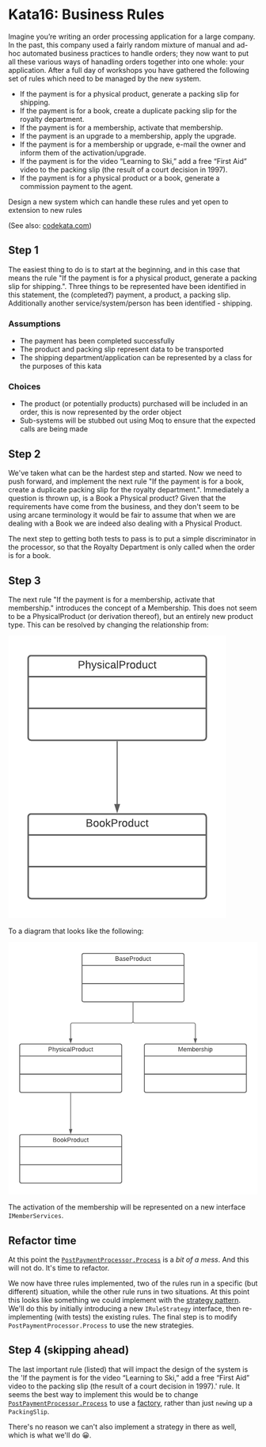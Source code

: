 # Kata16: Business Rules

Imagine you’re writing an order processing application for a large company. In the past, this company used a fairly random mixture of manual and ad-hoc automated business practices to handle orders; they now want to put all these various ways of hanadling orders together into one whole: your application. After a full day of workshops you have gathered the following set of rules which need to be managed by the new system.

* If the payment is for a physical product, generate a packing slip for shipping.
* If the payment is for a book, create a duplicate packing slip for the royalty department.
* If the payment is for a membership, activate that membership.
* If the payment is an upgrade to a membership, apply the upgrade.
* If the payment is for a membership or upgrade, e-mail the owner and inform them of the activation/upgrade.
* If the payment is for the video “Learning to Ski,” add a free “First Aid” video to the packing slip (the result of a court decision in 1997).
* If the payment is for a physical product or a book, generate a commission payment to the agent.

Design a new system which can handle these rules and yet open to extension to new rules

(See also: [codekata.com](http://codekata.com/kata/kata16-business-rules/))

## Step 1

The easiest thing to do is to start at the beginning, and in this case that means the rule "If the payment is for a physical product, generate a packing slip for shipping.". Three things to be represented have been identified in this statement, the (completed?) payment, a product, a packing slip. Additionally another service/system/person has been identified - shipping.

### Assumptions

* The payment has been completed successfully
* The product and packing slip represent data to be transported
* The shipping department/application can be represented by a class for the purposes of this kata

### Choices

* The product (or potentially products) purchased will be included in an order, this is now represented by the order object
* Sub-systems will be stubbed out using Moq to ensure that the expected calls are being made

## Step 2

We've taken what can be the hardest step and started. Now we need to push forward, and implement the next rule "If the payment is for a book, create a duplicate packing slip for the royalty department.". Immediately a question is thrown up, is a Book a Physical product? Given that the requirements have come from the business, and they don't seem to be using arcane terminology it would be fair to assume that when we are dealing with a Book we are indeed also dealing with a Physical Product.

The next step to getting both tests to pass is to put a simple discriminator in the processor, so that the Royalty Department is only called when the order is for a book.

## Step 3

The next rule "If the payment is for a membership, activate that membership." introduces the concept of a Membership. This does not seem to be a PhysicalProduct (or derivation thereof), but an entirely new product type. This can be resolved by changing the relationship from:

![Product class relationship](/media/product-model-1.png)

To a diagram that looks like the following:

![New product class relationship](/media/product-model-2.png)

The activation of the membership will be represented on a new interface `IMemberServices`.

## Refactor time

At this point the [`PostPaymentProcessor.Process`](https://github.com/steve-codemunkies/business-rules/blob/c784a9ad8be6371b25bf8234efba489b4ad51519/src/BusinessRules/PostPaymentProcessor.cs#L19-L35) is a _bit of a mess_. And this will not do. It's time to refactor.

We now have three rules implemented, two of the rules run in a specific (but different) situation, while the other rule runs in two situations. At this point this looks like something we could implement with the [strategy pattern](https://www.oodesign.com/strategy-pattern.html). We'll do this by initially introducing a new `IRuleStrategy` interface, then re-implementing (with tests) the existing rules. The final step is to modify `PostPaymentProcessor.Process` to use the new strategies.

## Step 4 (skipping ahead)

The last important rule (listed) that will impact the design of the system is the 'If the payment is for the video “Learning to Ski,” add a free “First Aid” video to the packing slip (the result of a court decision in 1997).' rule. It seems the best way to implement this would be to change [`PostPaymentProcessor.Process`](https://github.com/steve-codemunkies/business-rules/blob/df2f606aafc0c8044028e6fa6fbd5156ea9d6a2a/src/BusinessRules/PostPaymentProcessor.cs#L18) to use a [factory](https://www.oodesign.com/factory-pattern.html), rather than just `new`ing up a `PackingSlip`.

There's no reason we can't also implement a strategy in there as well, which is what we'll do 😀.

